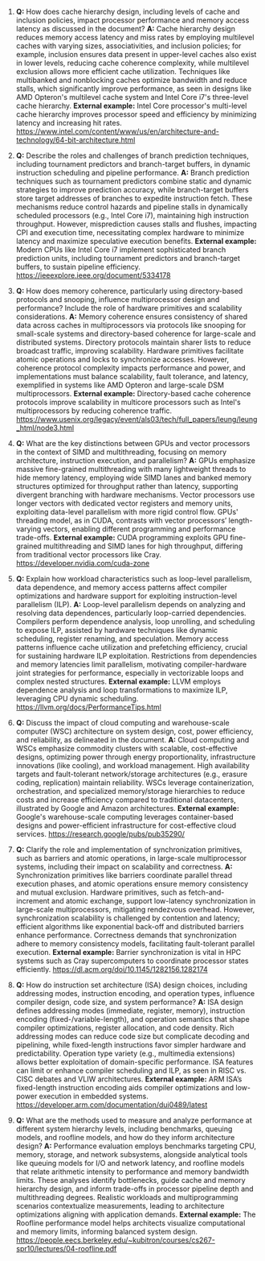 1. **Q:** How does cache hierarchy design, including levels of cache and inclusion policies, impact processor performance and memory access latency as discussed in the document?
   **A:** Cache hierarchy design reduces memory access latency and miss rates by employing multilevel caches with varying sizes, associativities, and inclusion policies; for example, inclusion ensures data present in upper-level caches also exist in lower levels, reducing cache coherence complexity, while multilevel exclusion allows more efficient cache utilization. Techniques like multibanked and nonblocking caches optimize bandwidth and reduce stalls, which significantly improve performance, as seen in designs like AMD Opteron's multilevel cache system and Intel Core i7's three-level cache hierarchy.
   **External example:** Intel Core processor's multi-level cache hierarchy improves processor speed and efficiency by minimizing latency and increasing hit rates. https://www.intel.com/content/www/us/en/architecture-and-technology/64-bit-architecture.html

2. **Q:** Describe the roles and challenges of branch prediction techniques, including tournament predictors and branch-target buffers, in dynamic instruction scheduling and pipeline performance.
   **A:** Branch prediction techniques such as tournament predictors combine static and dynamic strategies to improve prediction accuracy, while branch-target buffers store target addresses of branches to expedite instruction fetch. These mechanisms reduce control hazards and pipeline stalls in dynamically scheduled processors (e.g., Intel Core i7), maintaining high instruction throughput. However, misprediction causes stalls and flushes, impacting CPI and execution time, necessitating complex hardware to minimize latency and maximize speculative execution benefits.
   **External example:** Modern CPUs like Intel Core i7 implement sophisticated branch prediction units, including tournament predictors and branch-target buffers, to sustain pipeline efficiency. https://ieeexplore.ieee.org/document/5334178

3. **Q:** How does memory coherence, particularly using directory-based protocols and snooping, influence multiprocessor design and performance? Include the role of hardware primitives and scalability considerations.
   **A:** Memory coherence ensures consistency of shared data across caches in multiprocessors via protocols like snooping for small-scale systems and directory-based coherence for large-scale and distributed systems. Directory protocols maintain sharer lists to reduce broadcast traffic, improving scalability. Hardware primitives facilitate atomic operations and locks to synchronize accesses. However, coherence protocol complexity impacts performance and power, and implementations must balance scalability, fault tolerance, and latency, exemplified in systems like AMD Opteron and large-scale DSM multiprocessors.
   **External example:** Directory-based cache coherence protocols improve scalability in multicore processors such as Intel's multiprocessors by reducing coherence traffic. https://www.usenix.org/legacy/event/als03/tech/full_papers/leung/leung_html/node3.html

4. **Q:** What are the key distinctions between GPUs and vector processors in the context of SIMD and multithreading, focusing on memory architecture, instruction execution, and parallelism?
   **A:** GPUs emphasize massive fine-grained multithreading with many lightweight threads to hide memory latency, employing wide SIMD lanes and banked memory structures optimized for throughput rather than latency, supporting divergent branching with hardware mechanisms. Vector processors use longer vectors with dedicated vector registers and memory units, exploiting data-level parallelism with more rigid control flow. GPUs' threading model, as in CUDA, contrasts with vector processors’ length-varying vectors, enabling different programming and performance trade-offs.
   **External example:** CUDA programming exploits GPU fine-grained multithreading and SIMD lanes for high throughput, differing from traditional vector processors like Cray. https://developer.nvidia.com/cuda-zone

5. **Q:** Explain how workload characteristics such as loop-level parallelism, data dependence, and memory access patterns affect compiler optimizations and hardware support for exploiting instruction-level parallelism (ILP).
   **A:** Loop-level parallelism depends on analyzing and resolving data dependences, particularly loop-carried dependencies. Compilers perform dependence analysis, loop unrolling, and scheduling to expose ILP, assisted by hardware techniques like dynamic scheduling, register renaming, and speculation. Memory access patterns influence cache utilization and prefetching efficiency, crucial for sustaining hardware ILP exploitation. Restrictions from dependencies and memory latencies limit parallelism, motivating compiler-hardware joint strategies for performance, especially in vectorizable loops and complex nested structures.
   **External example:** LLVM employs dependence analysis and loop transformations to maximize ILP, leveraging CPU dynamic scheduling. https://llvm.org/docs/PerformanceTips.html

6. **Q:** Discuss the impact of cloud computing and warehouse-scale computer (WSC) architecture on system design, cost, power efficiency, and reliability, as delineated in the document.
   **A:** Cloud computing and WSCs emphasize commodity clusters with scalable, cost-effective designs, optimizing power through energy proportionality, infrastructure innovations (like cooling), and workload management. High availability targets and fault-tolerant network/storage architectures (e.g., erasure coding, replication) maintain reliability. WSCs leverage containerization, orchestration, and specialized memory/storage hierarchies to reduce costs and increase efficiency compared to traditional datacenters, illustrated by Google and Amazon architectures.
   **External example:** Google's warehouse-scale computing leverages container-based designs and power-efficient infrastructure for cost-effective cloud services. https://research.google/pubs/pub35290/

7. **Q:** Clarify the role and implementation of synchronization primitives, such as barriers and atomic operations, in large-scale multiprocessor systems, including their impact on scalability and correctness.
   **A:** Synchronization primitives like barriers coordinate parallel thread execution phases, and atomic operations ensure memory consistency and mutual exclusion. Hardware primitives, such as fetch-and-increment and atomic exchange, support low-latency synchronization in large-scale multiprocessors, mitigating rendezvous overhead. However, synchronization scalability is challenged by contention and latency; efficient algorithms like exponential back-off and distributed barriers enhance performance. Correctness demands that synchronization adhere to memory consistency models, facilitating fault-tolerant parallel execution.
   **External example:** Barrier synchronization is vital in HPC systems such as Cray supercomputers to coordinate processor states efficiently. https://dl.acm.org/doi/10.1145/1282156.1282174

8. **Q:** How do instruction set architecture (ISA) design choices, including addressing modes, instruction encoding, and operation types, influence compiler design, code size, and system performance?
   **A:** ISA design defines addressing modes (immediate, register, memory), instruction encoding (fixed-/variable-length), and operation semantics that shape compiler optimizations, register allocation, and code density. Rich addressing modes can reduce code size but complicate decoding and pipelining, while fixed-length instructions favor simpler hardware and predictability. Operation type variety (e.g., multimedia extensions) allows better exploitation of domain-specific performance. ISA features can limit or enhance compiler scheduling and ILP, as seen in RISC vs. CISC debates and VLIW architectures.
   **External example:** ARM ISA’s fixed-length instruction encoding aids compiler optimizations and low-power execution in embedded systems. https://developer.arm.com/documentation/dui0489/latest

9. **Q:** What are the methods used to measure and analyze performance at different system hierarchy levels, including benchmarks, queuing models, and roofline models, and how do they inform architecture design?
   **A:** Performance evaluation employs benchmarks targeting CPU, memory, storage, and network subsystems, alongside analytical tools like queuing models for I/O and network latency, and roofline models that relate arithmetic intensity to performance and memory bandwidth limits. These analyses identify bottlenecks, guide cache and memory hierarchy design, and inform trade-offs in processor pipeline depth and multithreading degrees. Realistic workloads and multiprogramming scenarios contextualize measurements, leading to architecture optimizations aligning with application demands.
   **External example:** The Roofline performance model helps architects visualize computational and memory limits, informing balanced system design. https://people.eecs.berkeley.edu/~kubitron/courses/cs267-spr10/lectures/04-roofline.pdf
